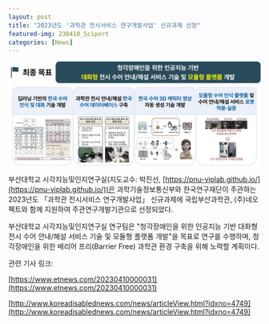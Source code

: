 ```yaml
---
layout: post
title: "2023년도 '과학관 전시서비스 연구개발사업' 신규과제 선정"
featured-img: 230410_Sciport
categories: [News]
---
```


![230410_SignLanguage](../assets/img/posts/230410_SignLanguage.jpg)


부산대학교 시각지능및인지연구실(지도교수: 박진선, [https://pnu-viplab.github.io/](https://pnu-viplab.github.io/))은 과학기술정보통신부와 한국연구재단이 주관하는 2023년도 「과학관 전시서비스 연구개발사업」 신규과제에 국립부산과학관, (주)네오펙트와 함께 지원하여 주관연구개발기관으로 선정되었다.

 부산대학교 시각지능및인지연구실 연구팀은 "청각장애인을 위한 인공지능 기반 대화형 전시 수어 안내/해설 서비스 기술 및 모듈형 플랫폼 개발"을 목표로 연구를 수행하며, 청각장애인을 위한 배리어 프리(Barrier Free) 과학관 환경 구축을 위해 노력할 계획이다.

관련 기사 링크:

[https://www.etnews.com/20230410000031](https://www.etnews.com/20230410000031)

[http://www.koreadisablednews.com/news/articleView.html?idxno=4749](http://www.koreadisablednews.com/news/articleView.html?idxno=4749)
